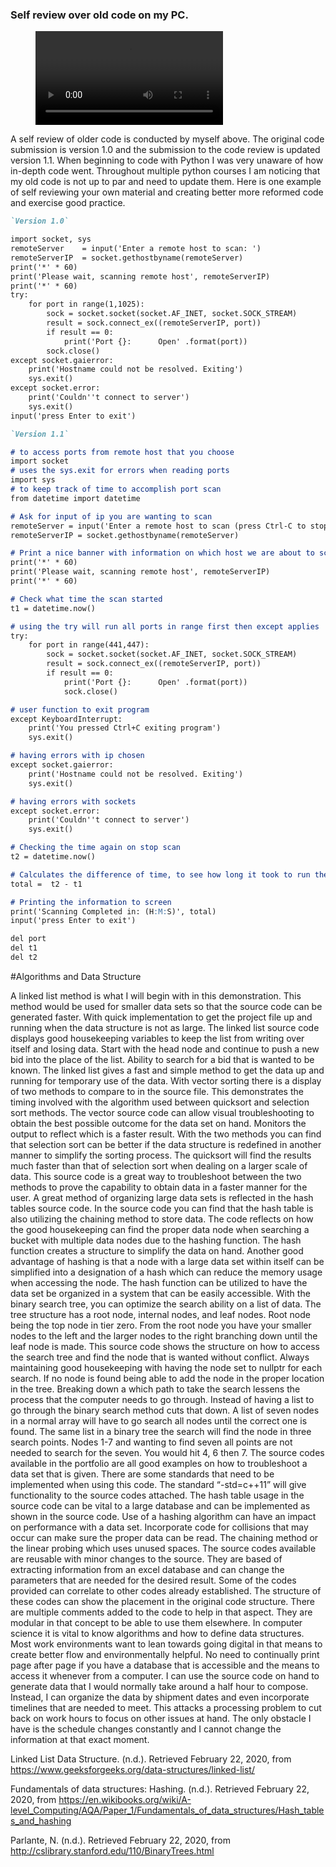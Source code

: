 ### Self review over old code on my PC.

<figure class="video_container">
  <video controls="true" allowfullscreen="true" poster="">
    <source src="https://Eclan.github.io/NewHorizons/Code Review.mp4" type="video/mp4">
  </video>
</figure>

A self review of older code is conducted by myself above. The original code submission is version 1.0 and the submission to the code review is updated version 1.1. When beginning to code with Python I was very unaware of how in-depth code went. Throughout multiple python courses I am noticing that my old code is not up to par and need to update them. Here is one example of self reviewing your own material and creating better more reformed code and exercise good practice.

```markdown
`Version 1.0`

import socket, sys
remoteServer    = input('Enter a remote host to scan: ')
remoteServerIP  = socket.gethostbyname(remoteServer)
print('*' * 60)
print('Please wait, scanning remote host', remoteServerIP)
print('*' * 60)
try: 
    for port in range(1,1025):  
        sock = socket.socket(socket.AF_INET, socket.SOCK_STREAM) 
        result = sock.connect_ex((remoteServerIP, port)) 
        if result == 0: 
            print('Port {}: 	 Open' .format(port)) 
        sock.close() 
except socket.gaierror: 
    print('Hostname could not be resolved. Exiting')
    sys.exit()
except socket.error: 
    print('Couldn''t connect to server')
    sys.exit()
input('press Enter to exit')

```

```markdown
`Version 1.1`

# to access ports from remote host that you choose
import socket 
# uses the sys.exit for errors when reading ports
import sys 
# to keep track of time to accomplish port scan
from datetime import datetime 

# Ask for input of ip you are wanting to scan
remoteServer = input('Enter a remote host to scan (press Ctrl-C to stop): ')
remoteServerIP = socket.gethostbyname(remoteServer)

# Print a nice banner with information on which host we are about to scan
print('*' * 60)
print('Please wait, scanning remote host', remoteServerIP)
print('*' * 60)

# Check what time the scan started
t1 = datetime.now()

# using the try will run all ports in range first then except applies
try: 
    for port in range(441,447):
        sock = socket.socket(socket.AF_INET, socket.SOCK_STREAM) 
        result = sock.connect_ex((remoteServerIP, port))
        if result == 0: 
            print('Port {}: 	 Open' .format(port)) 
            sock.close() 

# user function to exit program
except KeyboardInterrupt: 
    print('You pressed Ctrl+C exiting program')
    sys.exit()

# having errors with ip chosen
except socket.gaierror: 
    print('Hostname could not be resolved. Exiting')
    sys.exit()

# having errors with sockets
except socket.error: 
    print('Couldn''t connect to server')
    sys.exit()

# Checking the time again on stop scan
t2 = datetime.now()

# Calculates the difference of time, to see how long it took to run the script
total =  t2 - t1

# Printing the information to screen
print('Scanning Completed in: (H:M:S)', total)
input('press Enter to exit')

del port
del t1
del t2

```

#Algorithms and Data Structure

  A linked list method is what I will begin with in this demonstration. This method would be used for smaller data sets so that the source code can be generated faster. With quick implementation to get the project file up and running when the data structure is not as large. The linked list source code displays good housekeeping variables to keep the list from writing over itself and losing data. Start with the head node and continue to push a new bid into the place of the list. Ability to search for a bid that is wanted to be known. The linked list gives a fast and simple method to get the data up and running for temporary use of the data. 
	With vector sorting there is a display of two methods to compare to in the source file. This demonstrates the timing involved with the algorithm used between quicksort and selection sort methods. The vector source code can allow visual troubleshooting to obtain the best possible outcome for the data set on hand. Monitors the output to reflect which is a faster result. With the two methods you can find that selection sort can be better if the data structure is redefined in another manner to simplify the sorting process. The quicksort will find the results much faster than that of selection sort when dealing on a larger scale of data. This source code is a great way to troubleshoot between the two methods to prove the capability to obtain data in a faster manner for the user. 
	A great method of organizing large data sets is reflected in the hash tables source code. In the source code you can find that the hash table is also utilizing the chaining method to store data. The code reflects on how the good housekeeping can find the proper data node when searching a bucket with multiple data nodes due to the hashing function. The hash function creates a structure to simplify the data on hand. Another good advantage of hashing is that a node with a large data set within itself can be simplified into a designation of a hash which can reduce the memory usage when accessing the node. The hash function can be utilized to have the data set be organized in a system that can be easily accessible.
	With the binary search tree, you can optimize the search ability on a list of data. The tree structure has a root node, internal nodes, and leaf nodes. Root node being the top node in tier zero. From the root node you have your smaller nodes to the left and the larger nodes to the right branching down until the leaf node is made. This source code shows the structure on how to access the search tree and find the node that is wanted without conflict. Always maintaining good housekeeping with having the node set to nullptr for each search. If no node is found being able to add the node in the proper location in the tree. Breaking down a which path to take the search lessens the process that the computer needs to go through. Instead of having a list to go through the binary search method cuts that down. A list of seven nodes in a normal array will have to go search all nodes until the correct one is found. The same list in a binary tree the search will find the node in three search points. Nodes 1-7 and wanting to find seven all points are not needed to search for the seven. You would hit 4, 6 then 7.
	The source codes available in the portfolio are all good examples on how to troubleshoot a data set that is given. There are some standards that need to be implemented when using this code. The standard “-std=c++11” will give functionality to the source codes attached. The hash table usage in the source code can be vital to a large database and can be implemented as shown in the source code. Use of a hashing algorithm can have an impact on performance with a data set. Incorporate code for collisions that may occur can make sure the proper data can be read. The chaining method or the linear probing which uses unused spaces. 
	The source codes available are reusable with minor changes to the source. They are based of extracting information from an excel database and can change the parameters that are needed for the desired result. Some of the codes provided can correlate to other codes already established. The structure of these codes can show the placement in the original code structure. There are multiple comments added to the code to help in that aspect. They are modular in that concept to be able to use them elsewhere. 
	In computer science it is vital to know algorithms and how to define data structures. Most work environments want to lean towards going digital in that means to create better flow and environmentally helpful. No need to continually print page after page if you have a database that is accessible and the means to access it whenever from a computer. I can use the source code on hand to generate data that I would normally take around a half hour to compose. Instead, I can organize the data by shipment dates and even incorporate timelines that are needed to meet. This attacks a processing problem to cut back on work hours to focus on other issues at hand. The only obstacle I have is the schedule changes constantly and I cannot change the information at that exact moment. 


Linked List Data Structure. (n.d.). Retrieved February 22, 2020, from https://www.geeksforgeeks.org/data-structures/linked-list/

Fundamentals of data structures: Hashing. (n.d.). Retrieved February 22, 2020, from https://en.wikibooks.org/wiki/A-level_Computing/AQA/Paper_1/Fundamentals_of_data_structures/Hash_tables_and_hashing

Parlante, N. (n.d.). Retrieved February 22, 2020, from http://cslibrary.stanford.edu/110/BinaryTrees.html





